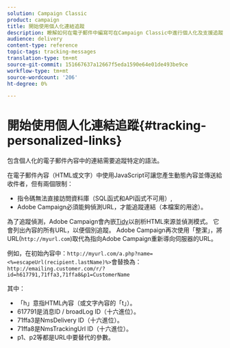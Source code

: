 ```yaml
---
solution: Campaign Classic
product: campaign
title: 開始使用個人化連結追蹤
description: 瞭解如何在電子郵件中編寫可在Campaign Classic中進行個人化及支援追蹤的連結。
audience: delivery
content-type: reference
topic-tags: tracking-messages
translation-type: tm+mt
source-git-commit: 151667637a12667f5eda1590e64e01de493be9ce
workflow-type: tm+mt
source-wordcount: '206'
ht-degree: 0%

---
```



# 開始使用個人化連結追蹤{#tracking-personalized-links}

包含個人化的電子郵件內容中的連結需要追蹤特定的語法。

在電子郵件內容（HTML或文字）中使用JavaScript可讓您產生動態內容並傳送給收件者，但有兩個限制：

* 指令碼無法直接訪問資料庫（SQL函式和API函式不可用）,
* Adobe Campaign必須能夠偵測URL，才能追蹤連結（本檔案的用途）。

為了追蹤偵測，Adobe Campaign會內嵌[Tidy](http://www.html-tidy.org/)以剖析HTML來源並偵測模式。 它會列出內容的所有URL，以便個別追蹤。 Adobe Campaign再次使用「整潔」，將URL(`http://myurl.com`)取代為指向Adobe Campaign重新導向伺服器的URL。

例如，在初始內容中：`http://myurl.com/a.php?name=<%=escapeUrl(recipient.lastName)%>`會替換為：`http://emailing.customer.com/r/?id=h617791,71ffa3,71ffa8&p1=CustomerName`

其中：

* 「h」意指HTML內容（或文字內容的「t」）。
* 617791是消息ID / broadLog ID（十六進位）。
* 71ffa3是NmsDelivery ID（十六進位）。
* 71ffa8是NmsTrackingUrl ID（十六進位）。
* p1、p2等都是URL中要替代的參數。
